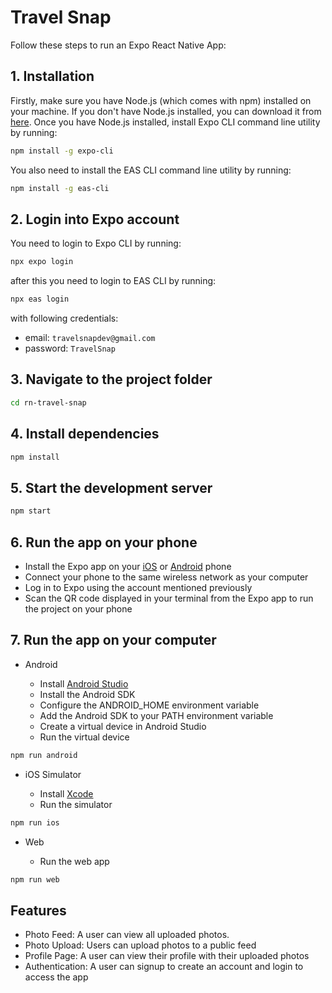 # Travel Snap

Follow these steps to run an Expo React Native App:

## 1. Installation

Firstly, make sure you have Node.js (which comes with npm) installed on your machine. If you don't have Node.js installed, you can download it from [here](https://nodejs.org/). Once you have Node.js installed, install Expo CLI command line utility by running:

```bash
npm install -g expo-cli
```

You also need to install the EAS CLI command line utility by running:

```bash
npm install -g eas-cli
```

## 2. Login into Expo account

You need to login to Expo CLI by running:

```bash
npx expo login
```

after this you need to login to EAS CLI by running:

```bash
npx eas login
```

with following credentials:

- email: `travelsnapdev@gmail.com`
- password: `TravelSnap`

## 3. Navigate to the project folder

```bash
cd rn-travel-snap
```

## 4. Install dependencies

```bash
npm install
```

## 5. Start the development server

```bash
npm start
```

## 6. Run the app on your phone

- Install the Expo app on your [iOS](https://itunes.com/apps/exponent) or [Android](https://play.google.com/store/apps/details?id=host.exp.exponent&referrer=www) phone
- Connect your phone to the same wireless network as your computer
- Log in to Expo using the account mentioned previously
- Scan the QR code displayed in your terminal from the Expo app to run the project on your phone

## 7. Run the app on your computer

- Android

  - Install [Android Studio](https://developer.android.com/studio)
  - Install the Android SDK
  - Configure the ANDROID_HOME environment variable
  - Add the Android SDK to your PATH environment variable
  - Create a virtual device in Android Studio
  - Run the virtual device

```bash
npm run android
```

- iOS Simulator

  - Install [Xcode](https://developer.apple.com/xcode/)
  - Run the simulator

```bash
npm run ios
```

- Web

  - Run the web app

```bash
npm run web
```

## Features

- Photo Feed: A user can view all uploaded photos.
- Photo Upload: Users can upload photos to a public feed
- Profile Page: A user can view their profile with their uploaded photos
- Authentication: A user can signup to create an account and login to access the app
